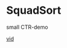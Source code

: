 # SquadSort
small CTR-demo

[vid](https://drive.google.com/file/d/1ICljpnpUHUsqkwJew946uCnSczkLX1K4/view?usp=sharing)
